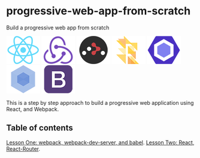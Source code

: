 # progressive-web-app-from-scratch
Build a progressive web app from scratch

[![React](/img/react-padded-90.png)](https://facebook.github.io/react/)
[![Redux](/img/redux-padded-90.png)](http://redux.js.org/)
[![React Router](/img/react-router-padded-90.png)](https://github.com/ReactTraining/react-router)
[![Flow](/img/flow-padded-90.png)](https://flowtype.org/)
[![ESLint](/img/eslint-padded-90.png)](http://eslint.org/)
[![Webpack](/img/webpack-padded-90.png)](https://webpack.github.io/)
[![Bootstrap](/img/bootstrap-padded-90.png)](http://getbootstrap.com/)

This is a step by step approach to build a progressive web application using React, and Webpack.  

## Table of contents

[Lesson One: webpack, webpack-dev-server, and babel](/lesson01/).
[Lesson Two: React, React-Router](/lesson02).